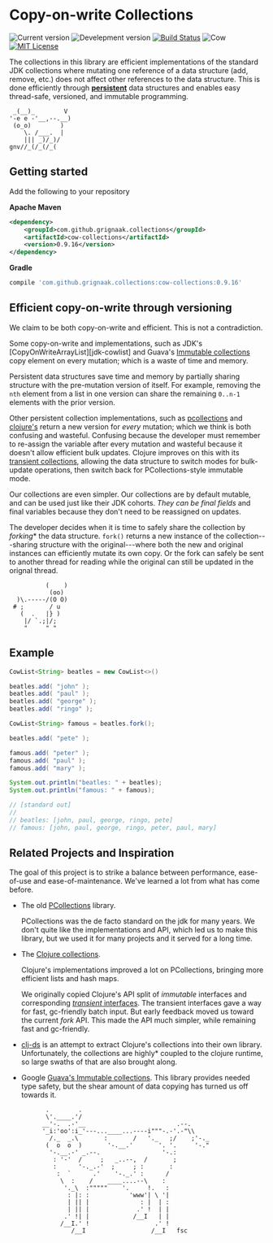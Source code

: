 # Copy-on-write Collections

![Current version][version-img]
![Develepment version][snap-version-img]
[![Build Status][travis-img]][travis-url]
![Cow][cow-image]
[![MIT License][license-image]][license-url]


The collections in this library are efficient implementations of the
standard JDK collections where mutating one reference of a data
structure (add, remove, etc.) does not affect other references to the
data structure. This is done efficiently through
**[persistent][wiki-colls]** data structures and enables easy
thread-safe, versioned, and immutable programming.

```text
 _(__)_        V
'-e e -'__,--.__)
 (o_o)        )
    \. /___.  |
    ||| _)/_)/
gnv//_(/_(/_(
```

## Getting started

Add the following to your repository

**Apache Maven**

```xml
<dependency>
    <groupId>com.github.grignaak.collections</groupId>
    <artifactId>cow-collections</artifactId>
    <version>0.9.16</version>
</dependency>
```

**Gradle**

```groovy
compile 'com.github.grignaak.collections:cow-collections:0.9.16'
```

## Efficient copy-on-write through versioning

We claim to be both copy-on-write and efficient. This is not a
contradiction.

Some copy-on-write and implementations, such as JDK's
[CopyOnWriteArrayList][jdk-cowlist] and Guava's [Immutable
collections][guava-colls] copy element on every mutation; which is a
waste of time and memory.

Persistent data structures save time and memory by partially sharing
structure with the pre-mutation version of itself. For example, removing
the `nth` element from a list in one version can share the remaining
`0..n-1` elements with the prior version.

Other persistent collection implementations, such as
[pcollections][p-colls] and [clojure's][clojure-colls] return a new
version for *every* mutation; which we think is both confusing and
wasteful. Confusing because the developer must remember to re-assign
the variable after every mutation and wasteful because it doesn't allow
efficient bulk updates. Clojure improves on this with its [transient
collections][clojure-trans], allowing the data structure to switch modes
for bulk-update operations, then switch back for PCollections-style
immutable mode.

Our collections are even simpler. Our collections are by default
mutable, and can be used just like their JDK cohorts. *They can be final
fields* and final variables because they don't need to be reassigned on
updates.

The developer decides when it is time to safely share the collection by
*forking** the data structure. `fork()` returns a new instance of the
collection---sharing structure with the original---where both the new
and original instances can efficiently mutate its own copy. Or the fork
can safely be sent to another thread for reading while the original can
still be updated in the orignal thread.

```text
          (    )
           (oo)
  )\.-----/(O O)
 # ;       / u
   (  .   |} )
    |/ `.;|/;
    "     " "
```

## Example

```java
CowList<String> beatles = new CowList<>()

beatles.add( "john" );
beatles.add( "paul" );
beatles.add( "george" );
beatles.add( "ringo" );

CowList<String> famous = beatles.fork();

beatles.add( "pete" );

famous.add( "peter" );
famous.add( "paul" );
famous.add( "mary" );

System.out.println("beatles: " + beatles);
System.out.println("famous: " + famous);

// [standard out]
//
// beatles: [john, paul, george, ringo, pete]
// famous: [john, paul, george, ringo, peter, paul, mary]
```

## Related Projects and Inspiration

The goal of this project is to strike a balance between performance,
ease-of-use and ease-of-maintenance. We've learned a lot from what has
come before.

* The old [PCollections][p-colls] library.

  PCollections was the de facto standard on the jdk for many years. We
  don't quite like the implementations and API, which led us to make
  this library, but we used it for many projects and it served for a
  long time.

* The [Clojure collections][clojure-colls].

  Clojure's implementations improved a lot on PCollections, bringing
  more efficient lists and hash maps.

  We originally copied Clojure's API split of *immutable* interfaces and
  corresponding [*transient* interfaces][clojure-trans]. The transient
  interfaces gave a way for fast, gc-friendly batch input. But early
  feedback moved us toward the current *fork* API. This made the API
  much simpler, while remaining fast and gc-friendly.

* [clj-ds][clj-ds] is an attempt to extract Clojure's collections into
  their own library. Unfortunately, the collections are highly* coupled
  to the clojure runtime, so large swaths of that are also brought
  along.

* Google [Guava's Immutable collections][guava-colls]. This library
  provides needed type safety, but the shear amount of data copying has
  turned us off towards it.



```text
          .        .
          \'.____.'/
         __'-.  .-'__                         .--.
         '_i:'oo':i_'---...____...----i"""-.-'.-"\\
           /._  _.\       :       /   '._   ;/    ;'-._
          (  o  o  )       '-.__.'       '. '.     '-."
           '-.__.-' _.--.                 '-.:
            : '-'  /     ;   _..--,  /       ;
            :      '-._.-'  ;     ; :       :
             :  `      .'    '-._.' :      /
              \  :    /    ____....--\    :
               '._\  :"""""    '.     !.   :
                : |: :           'www'| \ '|
                | || |              : |  | :
                | || |             .' !  | |
               .' !| |            /__I   | |
              /__I.' !                  .' !
                 /__I                  /__I   fsc
```

[wiki-colls]:       https://en.wikipedia.org/wiki/Persistent_data_structure
[p-colls]:          https://pcollections.org/
[clojure-colls]:    https://clojure.org/reference/data_structures
[clojure-trans]:    https://clojure.org/reference/transients
[guava-colls]:      https://github.com/google/guava/wiki/ImmutableCollectionsExplained
[clj-ds]:           https://github.com/krukow/clj-ds

[license-image]:          http://img.shields.io/badge/license-MIT-blue.svg
[license-url]:            LICENSE
[cow-image]:              https://img.shields.io/badge/Cow-🐄-eeeeee.svg
[version-img]:            https://img.shields.io/badge/Version-0.9.16_(Beta)-yellow.svg
[snap-version-img]:       https://img.shields.io/badge/Development-0.10.0--SNAPSHOT-yellow.svg

[travis-img]:   https://travis-ci.org/grignaak/cow-collections.svg?branch=master
[travis-url]:   https://travis-ci.org/grignaak/cow-collections